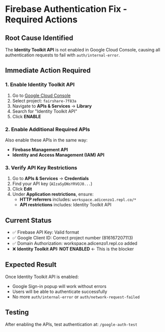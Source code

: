# Firebase Authentication Fix - Required Actions

## Root Cause Identified
The **Identity Toolkit API** is not enabled in Google Cloud Console, causing all authentication requests to fail with `auth/internal-error`.

## Immediate Action Required

### 1. Enable Identity Toolkit API
1. Go to [Google Cloud Console](https://console.cloud.google.com)
2. Select project: `fairshare-7f83a`
3. Navigate to **APIs & Services** → **Library**
4. Search for "Identity Toolkit API"
5. Click **ENABLE**

### 2. Enable Additional Required APIs
Also enable these APIs in the same way:
- **Firebase Management API**
- **Identity and Access Management (IAM) API**

### 3. Verify API Key Restrictions
1. Go to **APIs & Services** → **Credentials**
2. Find your API key (`AIzaSyDNsYRVOJ0...`)
3. Click **Edit**
4. Under **Application restrictions**, ensure:
   - **HTTP referrers** includes: `workspace.adicenzo1.repl.co/*`
   - **API restrictions** includes: Identity Toolkit API

## Current Status
- ✅ Firebase API Key: Valid format
- ✅ Google Client ID: Correct project number (816167207113)
- ✅ Domain Authorization: workspace.adicenzo1.repl.co added
- ❌ **Identity Toolkit API: NOT ENABLED** ← This is the blocker

## Expected Result
Once Identity Toolkit API is enabled:
- Google Sign-in popup will work without errors
- Users will be able to authenticate successfully
- No more `auth/internal-error` or `auth/network-request-failed`

## Testing
After enabling the APIs, test authentication at: `/google-auth-test`